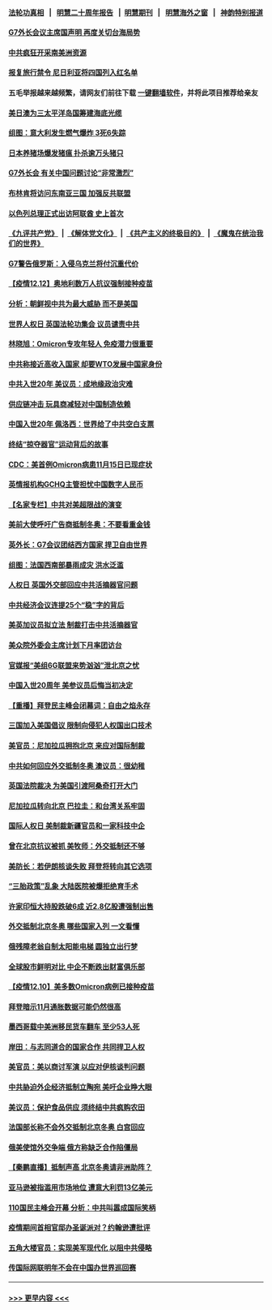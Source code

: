 #### [法轮功真相](https://github.com/gfw-breaker/truth/blob/master/README.md?t=0) &nbsp;&nbsp;|&nbsp;&nbsp; [明慧二十周年报告](https://github.com/gfw-breaker/mh-reports/blob/master/README.md?t=0) &nbsp;&nbsp;|&nbsp;&nbsp;[明慧期刊](https://github.com/gfw-breaker/mh-qikan) &nbsp;&nbsp;|&nbsp;&nbsp; [明慧海外之窗](https://github.com/gfw-breaker/mh-news/blob/master/README.md?t=0) &nbsp;&nbsp;|&nbsp;&nbsp; [神韵特别报道](https://github.com/gfw-breaker/mh-news/blob/master/shenyun.md?t=0)
#### [G7外长会议主席国声明 再度关切台海局势](../pages/nsc418/n13433213.md?t=12131001) 
#### [中共疯狂开采南美洲资源](../pages/nsc418/n13432965.md?t=12131001) 
#### [报复旅行禁令 尼日利亚将四国列入红名单](../pages/nsc418/n13432885.md?t=12131001) 
#### 五毛举报越来越频繁，请网友们前往下载 [一键翻墙软件](https://github.com/gfw-breaker/ssr-accounts)，并将此项目推荐给亲友
#### [美日澳为三太平洋岛国筹建海底光缆](../pages/nsc418/n13432793.md?t=12131001) 
#### [组图：意大利发生燃气爆炸 3死6失踪](../pages/nsc418/n13432771.md?t=12131001) 
#### [日本养猪场爆发猪瘟 扑杀逾万头猪只](../pages/nsc418/n13432818.md?t=12131001) 
#### [G7外长会 有关中国问题讨论“非常激烈”](../pages/nsc418/n13432590.md?t=12131001) 
#### [布林肯将访问东南亚三国 加强反共联盟](../pages/nsc418/n13432697.md?t=12131001) 
#### [以色列总理正式出访阿联酋 史上首次](../pages/nsc418/n13432694.md?t=12131001) 
#### [《九评共产党》](https://github.com/begood0513/9ping.md/blob/master/README.md) &nbsp;|&nbsp; [《解体党文化》](../../../../jtdwh.md/blob/master/README.md)  &nbsp;|&nbsp; [《共产主义的终极目的》](../../../../gczydzjmd.md/blob/master/README.md) &nbsp;|&nbsp; [《魔鬼在统治我们的世界》](../../../../mgztzwmdsj.md/blob/master/README.md) 
#### [G7警告俄罗斯：入侵乌克兰将付沉重代价](../pages/nsc418/n13432708.md?t=12131001) 
#### [【疫情12.12】奥地利数万人抗议强制接种疫苗](../pages/nsc418/n13432397.md?t=12131001) 
#### [分析：朝鲜视中共为最大威胁 而不是美国](../pages/nsc418/n13432412.md?t=12131001) 
#### [世界人权日 英国法轮功集会 议员谴责中共](../pages/nsc418/n13431763.md?t=12131001) 
#### [林晓旭：Omicron专攻年轻人 免疫潜力很重要](../pages/nsc418/n13431834.md?t=12131001) 
#### [中共称接近高收入国家 却要WTO发展中国家身份](../pages/nsc418/n13431911.md?t=12131001) 
#### [中共入世20年 美议员：成地缘政治灾难](../pages/nsc418/n13431637.md?t=12131001) 
#### [供应链冲击 玩具商减轻对中国制造依赖](../pages/nsc418/n13431577.md?t=12131001) 
#### [中国入世20年 佩洛西：世界给了中共空白支票](../pages/nsc418/n13431524.md?t=12131001) 
#### [终结“掠夺器官”运动背后的故事](../pages/nsc418/n13431218.md?t=12131001) 
#### [CDC：美首例Omicron病患11月15日已现症状](../pages/nsc418/n13431484.md?t=12131001) 
#### [英情报机构GCHQ主管担忧中国数字人民币](../pages/nsc418/n13431512.md?t=12131001) 
#### [【名家专栏】中共对美超限战的演变](../pages/nsc418/n13431279.md?t=12131001) 
#### [美前大使呼吁广告商抵制冬奥：不要看重金钱](../pages/nsc418/n13431223.md?t=12131001) 
#### [英外长：G7会议团结西方国家 捍卫自由世界](../pages/nsc418/n13431076.md?t=12131001) 
#### [组图：法国西南部暴雨成灾 洪水泛滥](../pages/nsc418/n13430999.md?t=12131001) 
#### [人权日 英国外交部回应中共活摘器官问题](../pages/nsc418/n13430243.md?t=12131001) 
#### [中共经济会议连提25个“稳”字的背后](../pages/nsc418/n13430837.md?t=12131001) 
#### [美英加议员拟立法 制裁打击中共活摘器官](../pages/nsc418/n13430251.md?t=12131001) 
#### [美众院外委会主席计划下月率团访台](../pages/nsc418/n13430486.md?t=12131001) 
#### [官媒报“美组6G联盟来势汹汹”泄北京之忧](../pages/nsc418/n13429642.md?t=12131001) 
#### [中国入世20周年 美参议员后悔当初决定](../pages/nsc418/n13430286.md?t=12131001) 
#### [【重播】拜登民主峰会闭幕词：自由之焰永存](../pages/nsc418/n13430379.md?t=12131001) 
#### [三国加入美国倡议 限制向侵犯人权国出口技术](../pages/nsc418/n13430086.md?t=12131001) 
#### [美官员：尼加拉瓜拥抱北京 来应对国际制裁](../pages/nsc418/n13430192.md?t=12131001) 
#### [中共如何回应外交抵制冬奥 澳议员：很幼稚](../pages/nsc418/n13430068.md?t=12131001) 
#### [英国法院裁决 为美国引渡阿桑奇打开大门](../pages/nsc418/n13430159.md?t=12131001) 
#### [尼加拉瓜转向北京 巴拉圭：和台湾关系牢固](../pages/nsc418/n13429893.md?t=12131001) 
#### [国际人权日 美制裁新疆官员和一家科技中企](../pages/nsc418/n13429921.md?t=12131001) 
#### [曾在北京抗议被抓 美牧师：外交抵制还不够](../pages/nsc418/n13429877.md?t=12131001) 
#### [美防长：若伊朗核谈失败 拜登将转向其它选项](../pages/nsc418/n13429727.md?t=12131001) 
#### [“三胎政策”乱象 大陆医院被爆拒绝育手术](../pages/nsc418/n13429800.md?t=12131001) 
#### [许家印恒大持股跌破6成 近2.8亿股遭强制出售](../pages/nsc418/n13429668.md?t=12131001) 
#### [外交抵制北京冬奥 哪些国家入列 一文看懂](../pages/nsc418/n13429413.md?t=12131001) 
#### [俄残障老翁自制太阳能电梯 圆独立出行梦](../pages/nsc418/n13428335.md?t=12131001) 
#### [全球股市鲜明对比 中企不断跌出财富俱乐部](../pages/nsc418/n13429394.md?t=12131001) 
#### [【疫情12.10】美多数Omicron病例已接种疫苗](../pages/nsc418/n13429074.md?t=12131001) 
#### [拜登暗示11月通胀数据可能仍然很高](../pages/nsc418/n13428709.md?t=12131001) 
#### [墨西哥载中美洲移民货车翻车 至少53人死](../pages/nsc418/n13428343.md?t=12131001) 
#### [岸田：与志同道合的国家合作 共同捍卫人权](../pages/nsc418/n13428377.md?t=12131001) 
#### [美官员：美以商讨军演 以应对伊核谈判问题](../pages/nsc418/n13428156.md?t=12131001) 
#### [中共胁迫外企经济抵制立陶宛 美吁企业睁大眼](../pages/nsc418/n13428270.md?t=12131001) 
#### [美议员：保护食品供应 须终结中共疯购农田](../pages/nsc418/n13428253.md?t=12131001) 
#### [法国部长称不会外交抵制北京冬奥 白宫回应](../pages/nsc418/n13428177.md?t=12131001) 
#### [俄美使馆外交争端 俄方称缺乏合作陷僵局](../pages/nsc418/n13427869.md?t=12131001) 
#### [【秦鹏直播】抵制声高 北京冬奥请非洲助阵？](../pages/nsc418/n13427857.md?t=12131001) 
#### [亚马逊被指滥用市场地位 遭意大利罚13亿美元](../pages/nsc418/n13427325.md?t=12131001) 
#### [110国民主峰会开幕 分析：中共叫嚣成国际笑柄](../pages/nsc418/n13427500.md?t=12131001) 
#### [疫情期间首相官邸办圣诞派对？约翰逊遭批评](../pages/nsc418/n13427724.md?t=12131001) 
#### [五角大楼官员：实现美军现代化 以阻中共侵略](../pages/nsc418/n13427780.md?t=12131001) 
#### [传国际网联明年不会在中国办世界巡回赛](../pages/nsc418/n13427550.md?t=12131001) 

----
#### [ >>> 更早内容 <<< ](../indexes/nsc418-earlier.md)
